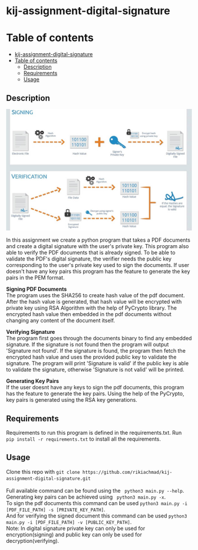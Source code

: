 # kij-assignment-digital-signature

# Table of contents
- [kij-assignment-digital-signature](#kij-assignment-digital-signature)
- [Table of contents](#table-of-contents)
  - [Description](#description)
  - [Requirements](#requirements)
  - [Usage](#usage)

## Description
![alt text](https://github.com/rikiachmad/kij-assignment-digital-signature/blob/main/assets/digital-signature.jpg?raw=true)

In this assignment we create a python program that takes a PDF documents and create a digital signature with the user's private key. This program also able to verify the PDF documents that is already signed. To be able to validate the PDF's digital signature, the verifier needs the public key corresponding to the user's private key used to sign the documents. If user doesn't have any key pairs this program has the feature to generate the key pairs in the PEM format.

**Signing PDF Documents**
<br />
The program uses the SHA256 to create hash value of the pdf document. After the hash value is generated, that hash value will be encrypted with private key using RSA Algorithm with the help of PyCrypto library. The encrypted hash value then embedded in the pdf documents without changing any content of the document itself.

**Verifying Signature**
<br />
The program first goes through the documents binary to find any embedded signature. If the signature is not found then the program will output 'Signature not found'. If the signature is found, the program then fetch the encrypted hash value and uses the provided public key to validate the signature. The program will print 'Signature is valid' if the public key is able to validate the signature, otherwise 'Signature is not valid' will be printed.

**Generating Key Pairs**
<br />
If the user doesnt have any keys to sign the pdf documents, this program has the feature to generate the key pairs. Using the help of the PyCrypto, key pairs is generated using the RSA key generations.

## Requirements
Requirements to run this program is defined in the requirements.txt. Run ``` pip install -r requirements.txt``` to install all the requirements.

## Usage
Clone this repo with
``` git clone https://github.com/rikiachmad/kij-assignment-digital-signature.git ```  
<br />
Full available command can be found using the ``` python3 main.py --help```.
<br />
Generating key pairs can be achieved using ``` python3 main.py -x```. 
<br />
To sign the pdf documents this command can be used ``` python3 main.py -i [PDF_FILE_PATH] -s [PRIVATE_KEY_PATH] ```.
<br />
And for verifying the signed document this command can be used ``` python3 main.py -i [PDF_FILE_PATH] -v [PUBLIC_KEY_PATH] ```. 
<br />
Note: In digital signature private key can only be used for encryption(signing) and public key can only be used for decryption(verifying).